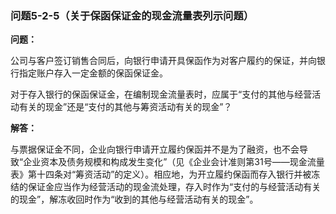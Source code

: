 ### 问题5-2-5（关于保函保证金的现金流量表列示问题）

**问题：**

公司与客户签订销售合同后，向银行申请开具保函作为对客户履约的保证，并向银行指定账户存入一定金额的保函保证金。

对于存入银行的保函保证金，在编制现金流量表时，应属于“支付的其他与经营活动有关的现金”还是“支付的其他与筹资活动有关的现金”？

**解答：**

与票据保证金不同，企业向银行申请开立履约保函并不是为了融资，也不会导致“企业资本及债务规模和构成发生变化”（见《企业会计准则第31号——现金流量表》第十四条对“筹资活动”的定义）。相应地，为开立履约保函而存入银行并被冻结的保证金应当作为经营活动的现金流处理，存入时作为“支付的与经营活动有关的现金”，解冻收回时作为“收到的其他与经营活动有关的现金”。